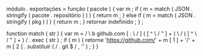 módulo . exportações  =  função  ( pacote )  {
    var  m ;
    if  ( m  =  match ( JSON . stringify ( pacote . repositório ) ) )  {
        return  m ;
    }
    else  if  ( m  =  match ( JSON . stringify ( pkg ) ) )  {
        return  m ;
    }
    retornar  indefinido ;
} ;

function  match  ( str )  {
    var  m  =  / \ b github.com [ : \ / ] ( [ ^ \ / " ] + ) \ / ( [ ^ \ / " ] + ) / . exec ( str ) ;
    if  ( m )  {
        retorne  'https://github.com/'  +  m [ 1 ]  +  '/'  +  m [ 2 ] . substituir ( / \. git $ / ,  '' ) ;
    }
}
